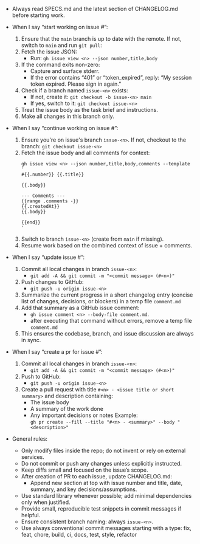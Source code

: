 - Always read SPECS.md and the latest section of CHANGELOG.md before starting work.

- When I say “start working on issue #<n>”:
    1) Ensure that the `main` branch is up to date with the remote. If not, switch to `main` and run `git pull`:
    2) Fetch the issue JSON:
       - Run: `gh issue view <n> --json number,title,body`
    3) If the command exits non-zero:
       - Capture and surface stderr.
       - If the error contains “401” or “token_expired”, reply: “My session token expired. Please sign in again.”
    4) Check if a branch named `issue-<n>` exists:
       - If not, create it: `git checkout -b issue-<n> main`
       - If yes, switch to it: `git checkout issue-<n>`
    5) Treat the issue body as the task brief and instructions.
    6) Make all changes in this branch only.

- When I say “continue working on issue #<n>”:
    1) Ensure you're on issue's branch `issue-<n>`. If not, checkout to the branch: `git checkout issue-<n>`
    2) Fetch the issue body and all comments for context:
       ```
       gh issue view <n> --json number,title,body,comments --template '
       #{{.number}} {{.title}}

       {{.body}}

       --- Comments ---
       {{range .comments -}}
       {{.createdAt}}  
       {{.body}}

       {{end}}
       '
       ```
    3) Switch to branch `issue-<n>` (create from `main` if missing).
    4) Resume work based on the combined context of issue + comments.

- When I say “update issue #<n>”:
    1) Commit all local changes in branch `issue-<n>`:
       - `git add -A && git commit -m "<commit message> (#<n>)"`
    2) Push changes to GitHub:
       - `git push -u origin issue-<n>`
    3) Summarize the current progress in a short changelog entry (concise list of changes, decisions, or blockers) in a temp file `comment.md`
    4) Add that summary as a GitHub issue comment:
       - `gh issue comment <n> --body-file comment.md`.
       - after executing that command without errors, remove a temp file `comment.md`
    5) This ensures the codebase, branch, and issue discussion are always in sync.

- When I say “create a pr for issue #<n>”:
    1) Commit all local changes in branch `issue-<n>`:
       - `git add -A && git commit -m "<commit message> (#<n>)"`
    2) Push to GitHub:
       - `git push -u origin issue-<n>`
    3) Create a pull request with title `#<n> - <issue title or short summary>` and description containing:
       - The issue body
       - A summary of the work done
       - Any important decisions or notes
       Example:  
       `gh pr create --fill --title "#<n> - <summary>" --body "<description>"`

- General rules:
   - Only modify files inside the repo; do not invent or rely on external services.
   - Do not commit or push any changes unless explicitly instructed. 
   - Keep diffs small and focused on the issue’s scope.
   - After creation of PR to each issue, update CHANGELOG.md:
      - Append new section at top with issue number and title, date, summary, and key decisions/assumptions.
   - Use standard library whenever possible; add minimal dependencies only when justified.
   - Provide small, reproducible test snippets in commit messages if helpful.
   - Ensure consistent branch naming: always `issue-<n>`.
   - Use always conventional commit messages starting with a type: fix, feat, chore, build, ci, docs, test, style, refactor